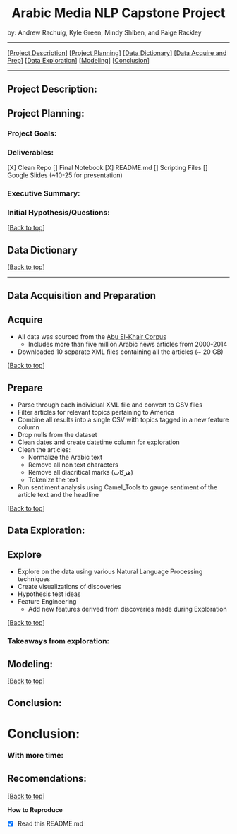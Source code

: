 # <center><a name="top"></a>Arabic Media NLP Capstone Project

by: Andrew Rachuig, Kyle Green, Mindy Shiben, and Paige Rackley </center>



 * * *  
[[Project Description](#project_description)]
[[Project Planning](#planning)]
[[Data Dictionary](#dictionary)]
[[Data Acquire and Prep](#wrangle)]
[[Data Exploration](#explore)]
[[Modeling](#model)]
[[Conclusion](#conclusion)]
___



## <a name="project_description"></a>Project Description:

## <a name="planning"></a>Project Planning:
  
  
 ### Project Goals: 

  
  
 ### Deliverables:
[X] Clean Repo
[] Final Notebook
[X] README.md
[] Scripting Files
[] Google Slides (~10-25 for presentation)

###  Executive Summary: 

  
        
### Initial Hypothesis/Questions: 


[[Back to top](#top)]


## <a name="dictionary"></a>Data Dictionary  
[[Back to top](#top)]


***

## <a name="wrangle"></a>Data Acquisition and Preparation
  
## Acquire
- All data was sourced from the [Abu El-Khair Corpus](http://abuelkhair.net/index.php/en/arabic/abu-el-khair-corpus)
    - Includes more than five million Arabic news articles from 2000-2014
- Downloaded 10 separate XML files containing all the articles (~ 20 GB)

[[Back to top](#top)]

## Prepare
- Parse through each individual XML file and convert to CSV files
- Filter articles for relevant topics pertaining to America
- Combine all results into a single CSV with topics tagged in a new feature column
- Drop nulls from the dataset
- Clean dates and create datetime column for exploration
- Clean the articles:
  - Normalize the Arabic text
  - Remove all non text characters
  - Remove all diacritical marks (هركات)
  - Tokenize the text
- Run sentiment analysis using Camel_Tools to gauge sentiment of the article text and the headline

[[Back to top](#top)]


  
## <a name="explore"></a>Data Exploration:
##  Explore
- Explore on the data using various Natural Language Processing techniques
- Create visualizations of discoveries
- Hypothesis test ideas
- Feature Engineering
  - Add new features derived from discoveries made during Exploration

 
[[Back to top](#top)]

### Takeaways from exploration:

## <a name="model"></a>Modeling:

  
[[Back to top](#top)]



## <a name="conclusion"></a>Conclusion:
  
 # Conclusion:




  
### With more time:

## Recomendations: 
####

[[Back to top](#top)]
  
  
  **How to Reproduce**
- [x] Read this README.md

